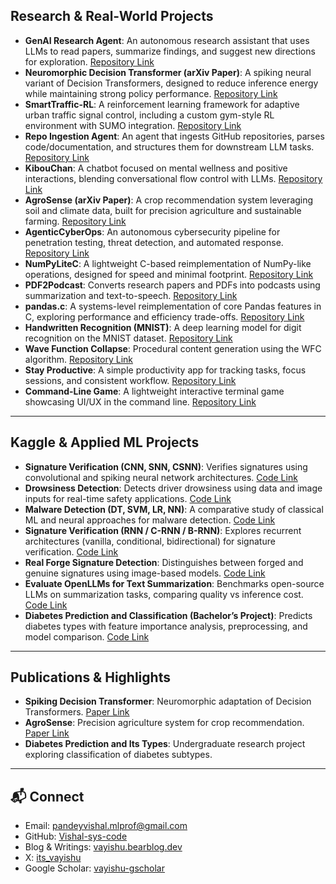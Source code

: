 ## Research & Real-World Projects

- **GenAI Research Agent**: An autonomous research assistant that uses LLMs to read papers, summarize findings, and suggest new directions for exploration.  [Repository Link](https://github.com/Vishal-sys-code/genai-research-agent)
- **Neuromorphic Decision Transformer (arXiv Paper)**: A spiking neural variant of Decision Transformers, designed to reduce inference energy while maintaining strong policy performance.  [Repository Link](https://github.com/Vishal-sys-code/neuromorphic_decision_transformer)
- **SmartTraffic-RL**: A reinforcement learning framework for adaptive urban traffic signal control, including a custom gym-style RL environment with SUMO integration.  [Repository Link](https://github.com/Vishal-sys-code/SmartTraffic-RL)
- **Repo Ingestion Agent**: An agent that ingests GitHub repositories, parses code/documentation, and structures them for downstream LLM tasks.  [Repository Link](https://github.com/Vishal-sys-code/repo-ingestion-agent)
- **KibouChan**: A chatbot focused on mental wellness and positive interactions, blending conversational flow control with LLMs.  [Repository Link](https://github.com/Vishal-sys-code/KibouChan)
- **AgroSense (arXiv Paper)**: A crop recommendation system leveraging soil and climate data, built for precision agriculture and sustainable farming.  [Repository Link](https://github.com/Vishal-sys-code/AgroSense)
- **AgenticCyberOps**: An autonomous cybersecurity pipeline for penetration testing, threat detection, and automated response.  [Repository Link](https://github.com/Vishal-sys-code/AgenticCyberOps)
- **NumPyLiteC**: A lightweight C-based reimplementation of NumPy-like operations, designed for speed and minimal footprint.  [Repository Link](https://github.com/Vishal-sys-code/NumPyLiteC)
- **PDF2Podcast**: Converts research papers and PDFs into podcasts using summarization and text-to-speech.  [Repository Link](https://github.com/Vishal-sys-code/PDF2Podcast)
- **pandas.c**: A systems-level reimplementation of core Pandas features in C, exploring performance and efficiency trade-offs. [Repository Link](https://github.com/Vishal-sys-code/pandas.c)  
- **Handwritten Recognition (MNIST)**: A deep learning model for digit recognition on the MNIST dataset.  [Repository Link](https://github.com/Vishal-sys-code/Handwritten_Recognition_from_MNIST_Dataset)
- **Wave Function Collapse**: Procedural content generation using the WFC algorithm.  [Repository Link](https://github.com/Vishal-sys-code/Wave-Function-Collapse)
- **Stay Productive**: A simple productivity app for tracking tasks, focus sessions, and consistent workflow.  [Repository Link](https://github.com/Vishal-sys-code/Stay-Productive)
- **Command-Line Game**: A lightweight interactive terminal game showcasing UI/UX in the command line.  [Repository Link](https://github.com/Vishal-sys-code/Command-Line-Game)

---

## Kaggle & Applied ML Projects

- **Signature Verification (CNN, SNN, CSNN)**: Verifies signatures using convolutional and spiking neural network architectures.  [Code Link](https://www.kaggle.com/code/tmleyncodes/signature-verification-using-cnn-snn-csnn)
- **Drowsiness Detection**: Detects driver drowsiness using data and image inputs for real-time safety applications.  [Code Link](https://www.kaggle.com/code/tmleyncodes/drowsiness-detection)
- **Malware Detection (DT, SVM, LR, NN)**: A comparative study of classical ML and neural approaches for malware detection.  [Code Link](https://www.kaggle.com/code/tmleyncodes/malware-detection-using-dt-svm-lr-nn)
- **Signature Verification (RNN / C-RNN / B-RNN)**: Explores recurrent architectures (vanilla, conditional, bidirectional) for signature verification.  [Code Link](https://www.kaggle.com/code/tmleyncodes/signature-verification-using-rnn-c-rnn-b-rnn)
- **Real Forge Signature Detection**: Distinguishes between forged and genuine signatures using image-based models.  [Code Link](https://www.kaggle.com/code/tmleyncodes/real-forge-signature-detection)
- **Evaluate OpenLLMs for Text Summarization**: Benchmarks open-source LLMs on summarization tasks, comparing quality vs inference cost. [Code Link](https://www.kaggle.com/code/tmleyncodes/evaluate-openllms-for-text-summarization)  
- **Diabetes Prediction and Classification (Bachelor’s Project)**: Predicts diabetes types with feature importance analysis, preprocessing, and model comparison.  [Code Link](https://www.kaggle.com/code/tmleyncodes/diabetes-prediction-and-it-s-types)

---

## Publications & Highlights

- **Spiking Decision Transformer**: Neuromorphic adaptation of Decision Transformers.  [Paper Link](https://arxiv.org/abs/2508.21505)
- **AgroSense**: Precision agriculture system for crop recommendation.  [Paper Link](https://arxiv.org/abs/2509.01344)
- **Diabetes Prediction and Its Types**: Undergraduate research project exploring classification of diabetes subtypes.

---

## 📬 Connect
- Email: [pandeyvishal.mlprof@gmail.com](pandeyvishal.mlprof@gmail.com)
- GitHub: [Vishal-sys-code](https://github.com/Vishal-sys-code)  
- Blog & Writings: [vayishu.bearblog.dev](https://vayishu.bearblog.dev)
- X: [its_vayishu](https://x.com/its_vayishu)
- Google Scholar: [vayishu-gscholar](https://scholar.google.com/citations?user=tVAsb08AAAAJ&hl=en)
